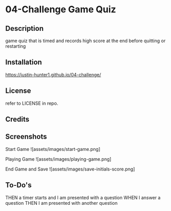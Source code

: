 # 04-Challenge Game Quiz 

## Description

game quiz that is timed and records high score at the end before quitting or restarting


## Installation

https://justin-hunter1.github.io/04-challenge/


## License

refer to LICENSE in repo.


## Credits

    

## Screenshots

Start Game
![assets/images/start-game.png]

Playing Game
![assets/images/playing-game.png]

End Game and Save
![assets/images/save-initials-score.png]

## To-Do's


THEN a timer starts and I am presented with a question
WHEN I answer a question
THEN I am presented with another question

